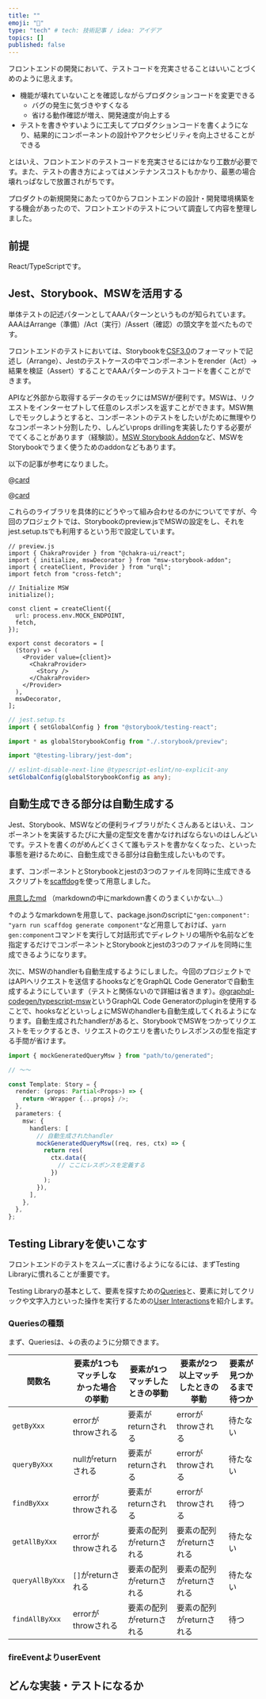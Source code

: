 ```yaml
---
title: ""
emoji: "📘"
type: "tech" # tech: 技術記事 / idea: アイデア
topics: []
published: false
---
```


フロントエンドの開発において、テストコードを充実させることはいいことづくめのように思えます。

- 機能が壊れていないことを確認しながらプロダクションコードを変更できる
  - バグの発生に気づきやすくなる
  - 省ける動作確認が増え、開発速度が向上する
- テストを書きやすいように工夫してプロダクションコードを書くようになり、結果的にコンポーネントの設計やアクセシビリティを向上させることができる

とはいえ、フロントエンドのテストコードを充実させるにはかなり工数が必要です。また、テストの書き方によってはメンテナンスコストもかかり、最悪の場合壊れっぱなしで放置されがちです。

プロダクトの新規開発にあたって0からフロントエンドの設計・開発環境構築をする機会があったので、フロントエンドのテストについて調査して内容を整理しました。

## 前提

React/TypeScriptです。

## Jest、Storybook、MSWを活用する

単体テストの記述パターンとしてAAAパターンというものが知られています。AAAはArrange（準備）/Act（実行）/Assert（確認）の頭文字を並べたものです。

フロントエンドのテストにおいては、Storybookを[CSF3.0](https://storybook.js.org/blog/component-story-format-3-0/)のフォーマットで記述し（Arrange）、Jestのテストケースの中でコンポーネントをrender（Act）→結果を検証（Assert）することでAAAパターンのテストコードを書くことができます。

APIなど外部から取得するデータのモックにはMSWが便利です。MSWは、リクエストをインターセプトして任意のレスポンスを返すことができます。MSW無しでモックしようとすると、コンポーネントのテストをしたいがために無理やりなコンポーネント分割したり、しんどいprops drillingを実装したりする必要がでてくることがあります（経験談）。[MSW Storybook Addon](https://storybook.js.org/addons/msw-storybook-addon)など、MSWをStorybookでうまく使うためのaddonなどもあります。

以下の記事が参考になりました。

@[card](https://zenn.dev/takepepe/articles/storybook-driven-development)

@[card](https://zenn.dev/akfm/articles/frontend-unit-testing)

これらのライブラリを具体的にどうやって組み合わせるのかについてですが、今回のプロジェクトでは、Storybookのpreview.jsでMSWの設定をし、それをjest.setup.tsでも利用するという形で設定しています。

```tsx
// preview.js
import { ChakraProvider } from "@chakra-ui/react";
import { initialize, mswDecorator } from "msw-storybook-addon";
import { createClient, Provider } from "urql";
import fetch from "cross-fetch";

// Initialize MSW
initialize();

const client = createClient({
  url: process.env.MOCK_ENDPOINT,
  fetch,
});

export const decorators = [
  (Story) => (
    <Provider value={client}>
      <ChakraProvider>
        <Story />
      </ChakraProvider>
    </Provider>
  ),
  mswDecorator,
];
```

```typescript
// jest.setup.ts
import { setGlobalConfig } from "@storybook/testing-react";

import * as globalStorybookConfig from "./.storybook/preview";

import "@testing-library/jest-dom";

// eslint-disable-next-line @typescript-eslint/no-explicit-any
setGlobalConfig(globalStorybookConfig as any);
```

## 自動生成できる部分は自動生成する

Jest、Storybook、MSWなどの便利ライブラリがたくさんあるとはいえ、コンポーネントを実装するたびに大量の定型文を書かなければならないのはしんどいです。テストを書くのがめんどくさくて誰もテストを書かなくなった、といった事態を避けるために、自動生成できる部分は自動生成したいものです。

まず、コンポーネントとStorybookとjestの3つのファイルを同時に生成できるスクリプトを[scaffdog](https://scaff.dog/)を使って用意しました。

[用意したmd](https://gist.github.com/gn-t-k/7847b69fd5337c731a12855ad92ada1e)
（markdownの中にmarkdown書くのうまくいかない…）

↑のようなmarkdownを用意して、package.jsonのscriptに`"gen:component": "yarn run scaffdog generate component"`など用意しておけば、`yarn gen:component`コマンドを実行して対話形式でディレクトリの場所や名前などを指定するだけでコンポーネントとStorybookとjestの3つのファイルを同時に生成できるようになります。

次に、MSWのhandlerも自動生成するようにしました。今回のプロジェクトではAPIへリクエストを送信するhooksなどをGraphQL Code Generatorで自動生成するようにしています（テストと関係ないので詳細は省きます）。[@graphql-codegen/typescript-msw](https://the-guild.dev/graphql/codegen/plugins/typescript/typescript-msw)というGraphQL Code Generatorのpluginを使用することで、hooksなどといっしょにMSWのhandlerも自動生成してくれるようになります。自動生成されたhandlerがあると、StorybookでMSWをつかってリクエストをモックするとき、リクエストのクエリを書いたりレスポンスの型を指定する手間が省けます。

```typescript
import { mockGeneratedQueryMsw } from "path/to/generated";

// 〜〜

const Template: Story = {
  render: (props: Partial<Props>) => {
    return <Wrapper {...props} />;
  },
  parameters: {
    msw: {
      handlers: [
        // 自動生成されたhandler
        mockGeneratedQueryMsw((req, res, ctx) => {
          return res(
            ctx.data({
              // ここにレスポンスを定義する
            })
          );
        }),
      ],
    },
  },
};
```

## Testing Libraryを使いこなす

フロントエンドのテストをスムーズに書けるようになるには、まずTesting Libraryに慣れることが重要です。

Testing Libraryの基本として、要素を探すための[Queries](https://testing-library.com/docs/queries/about)と、要素に対してクリックや文字入力といった操作を実行するための[User Interactions](https://testing-library.com/docs/user-event/intro)を紹介します。

### Queriesの種類

まず、Queriesは、↓の表のように分類できます。

| 関数名 | 要素が1つもマッチしなかった場合の挙動 | 要素が1つマッチしたときの挙動 | 要素が2つ以上マッチしたときの挙動 | 要素が見つかるまで待つか |
| - | - | - | - | - |
| `getByXxx` | errorがthrowされる | 要素がreturnされる | errorがthrowされる | 待たない |
| `queryByXxx` | nullがreturnされる | 要素がreturnされる | errorがthrowされる | 待たない |
| `findByXxx` | errorがthrowされる | 要素がreturnされる | errorがthrowされる | 待つ |
| `getAllByXxx` | errorがthrowされる | 要素の配列がreturnされる | 要素の配列がreturnされる | 待たない |
| `queryAllByXxx` | `[]`がreturnされる | 要素の配列がreturnされる | 要素の配列がreturnされる | 待たない |
| `findAllByXxx` | errorがthrowされる | 要素の配列がreturnされる | 要素の配列がreturnされる | 待つ |


### fireEventよりuserEvent

## どんな実装・テストになるか
